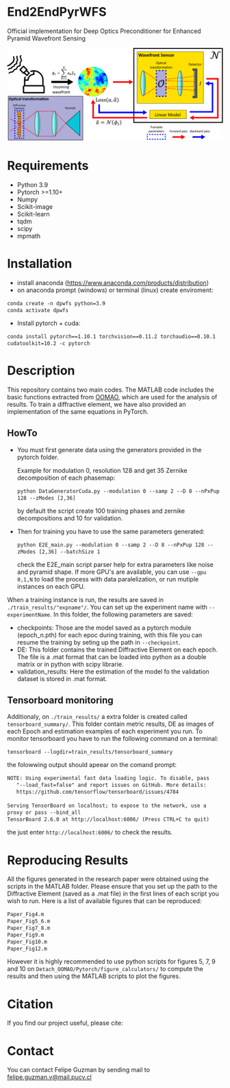 # End2EndPyrWFS
Official implementation for Deep Optics Preconditioner for Enhanced Pyramid Wavefront Sensing

![ ](end2end_scheme.png)

# Requirements

* Python 3.9
* Pytorch >=1.10+
* Numpy
* Scikit-image
* Scikit-learn
* tqdm
* scipy
* mpmath

# Installation
- install anaconda (https://www.anaconda.com/products/distribution)
- on anaconda prompt (windows) or terminal (linux) create enviroment:
```
conda create -n dpwfs python=3.9
conda activate dpwfs
```
- Install pytorch + cuda:
```
conda install pytorch==1.10.1 torchvision==0.11.2 torchaudio==0.10.1 cudatoolkit=10.2 -c pytorch
```

# Description
This repository contains two main codes. The MATLAB code includes the basic functions extracted from [OOMAO](https://github.com/rconan/OOMAO), which are used for the analysis of results.
To train a diffractive element, we have also provided an implementation of the same equations in PyTorch.

## HowTo

- You must first generate data using the generators provided in the pytorch folder.

  Example for modulation 0, resolution 128 and get 35 Zernike decomposition of each phasemap:

  ```
  python DataGeneratorCuda.py --modulation 0 --samp 2 --D 8 --nPxPup 128 --zModes [2,36]

  ```
  by default the script create 100 training phases and zernike decompositions and 10 for validation. 
  
- Then for training you have to use the same parameters generated:

  ```
  python E2E_main.py --modulation 0 --samp 2 --D 8 --nPxPup 128 --zModes [2,36] --batchSize 1

  ```
  
  check the E2E_main script parser help for extra parameters like noise and pyramid shape. If more GPU's are available, you can use ``` --gpu 0,1,N ``` to load the process with data paralelization, or run mutiple instances on each GPU.

When a training instance is run, the results are saved in ```./train_results/"expname"/```. You can set up the experiment name with ```--experimentName```. In this folder, the following parameters are saved:
- checkpoints: Those are the model saved as a pytorch module (epoch_n.pth) for each epoc during training, with this file you can resume the training by seting up the path in ``` --checkpoint ```.
- DE: This folder contains the trained Diffractive Element on each epoch. The file is a .mat format that can be loaded into python as a double matrix or in python with scipy librarie.
- validation_results: Here the estimation of the model fo the validation dataset is stored in .mat format.

## Tensorboard monitoring
Additionaly, on ```./train_results/``` a extra folder is created called ```tensorboard_summary/```. This folder contain metric results, DE as images of each Epoch and estimation examples of each experiment you run. To monitor tensorboard you have to run the following command on a terminal:

  ```
  tensorboard --logdir=train_results/tensorboard_summary

  ```
the folowwing output should apeear on the comand prompt:

 ```
NOTE: Using experimental fast data loading logic. To disable, pass
    "--load_fast=false" and report issues on GitHub. More details:
    https://github.com/tensorflow/tensorboard/issues/4784

Serving TensorBoard on localhost; to expose to the network, use a proxy or pass --bind_all
TensorBoard 2.6.0 at http://localhost:6006/ (Press CTRL+C to quit)  
 ```
the just enter ```http://localhost:6006/``` to check the results.

# Reproducing Results
All the figures generated in the research paper were obtained using the scripts in the MATLAB folder. Please ensure that you set up the path to the Diffractive Element (saved as a .mat file) in the first lines of each script you wish to run. Here is a list of available figures that can be reproduced:

```
Paper_Fig4.m
Paper_Fig5_6.m
Paper_Fig7_8.m
Paper_Fig9.m
Paper_Fig10.m
Paper_Fig12.m
```
However it is highly recommended to use python scripts for figures 5, 7, 9 and 10 on ```Detach_OOMAO/Pytorch/figure_calculators/``` to compute the results and then using the MATLAB scripts to plot the figures.

# Citation
If you find our project useful, please cite:

# Contact
You can contact Felipe Guzman by sending mail to felipe.guzman.v@mail.pucv.cl
